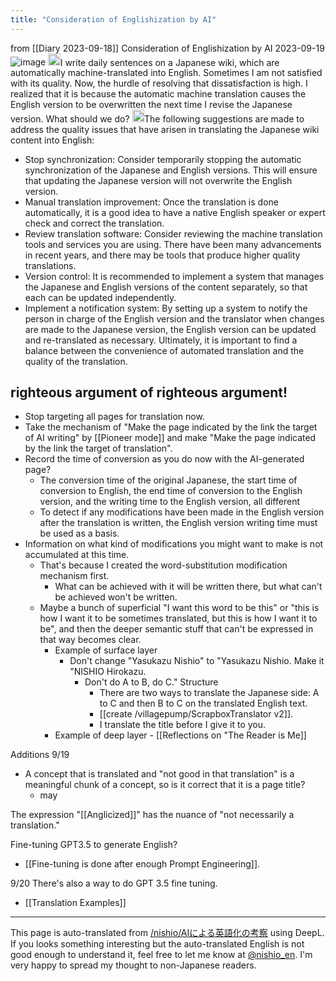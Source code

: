 ```yaml
---
title: "Consideration of Englishization by AI"
---
```


from  [[Diary 2023-09-18]]
Consideration of Englishization by AI
2023-09-19
![image](https://gyazo.com/f0eea737593e99625997a471e39d9221/thumb/1000)
<img src='https://scrapbox.io/api/pages/nishio-en/nishio/icon' alt='nishio.icon' height="19.5"/>I write daily sentences on a Japanese wiki, which are automatically machine-translated into English. Sometimes I am not satisfied with its quality. Now, the hurdle of resolving that dissatisfaction is high. I realized that it is because the automatic machine translation causes the English version to be overwritten the next time I revise the Japanese version. What should we do?
<img src='https://scrapbox.io/api/pages/nishio-en/gpt/icon' alt='gpt.icon' height="19.5"/>The following suggestions are made to address the quality issues that have arisen in translating the Japanese wiki content into English:
- Stop synchronization: Consider temporarily stopping the automatic synchronization of the Japanese and English versions. This will ensure that updating the Japanese version will not overwrite the English version.
- Manual translation improvement: Once the translation is done automatically, it is a good idea to have a native English speaker or expert check and correct the translation.
- Review translation software: Consider reviewing the machine translation tools and services you are using. There have been many advancements in recent years, and there may be tools that produce higher quality translations.
- Version control: It is recommended to implement a system that manages the Japanese and English versions of the content separately, so that each can be updated independently.
- Implement a notification system: By setting up a system to notify the person in charge of the English version and the translator when changes are made to the Japanese version, the English version can be updated and re-translated as necessary.
Ultimately, it is important to find a balance between the convenience of automated translation and the quality of the translation.

## righteous argument of righteous argument!

- Stop targeting all pages for translation now.
- Take the mechanism of "Make the page indicated by the link the target of AI writing" by [[Pioneer mode]] and make "Make the page indicated by the link the target of translation".
- Record the time of conversion as you do now with the AI-generated page?
    - The conversion time of the original Japanese, the start time of conversion to English, the end time of conversion to the English version, and the writing time to the English version, all different
    - To detect if any modifications have been made in the English version after the translation is written, the English version writing time must be used as a basis.
- Information on what kind of modifications you might want to make is not accumulated at this time.
    - That's because I created the word-substitution modification mechanism first.
        - What can be achieved with it will be written there, but what can't be achieved won't be written.
    - Maybe a bunch of superficial "I want this word to be this" or "this is how I want it to be sometimes translated, but this is how I want it to be", and then the deeper semantic stuff that can't be expressed in that way becomes clear.
        - Example of surface layer
            - Don't change "Yasukazu Nishio" to "Yasukazu Nishio. Make it "NISHIO Hirokazu.
                - Don't do A to B, do C." Structure
                    - There are two ways to translate the Japanese side: A to C and then B to C on the translated English text.
                    - [[create /villagepump/ScrapboxTranslator v2]].
                    - I translate the title before I give it to you.
        - Example of deep layer
                - [[Reflections on "The Reader is Me]]

Additions 9/19
- A concept that is translated and "not good in that translation" is a meaningful chunk of a concept, so is it correct that it is a page title?
    - may

The expression "[[Anglicized]]" has the nuance of "not necessarily a translation."

Fine-tuning GPT3.5 to generate English?
- [[Fine-tuning is done after enough Prompt Engineering]].

9/20
There's also a way to do GPT 3.5 fine tuning.
- [[Translation Examples]]
---
This page is auto-translated from [/nishio/AIによる英語化の考察](https://scrapbox.io/nishio/AIによる英語化の考察) using DeepL. If you looks something interesting but the auto-translated English is not good enough to understand it, feel free to let me know at [@nishio_en](https://twitter.com/nishio_en). I'm very happy to spread my thought to non-Japanese readers.
